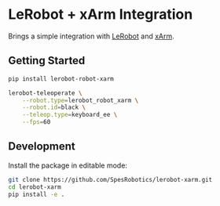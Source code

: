 # LeRobot + xArm Integration

Brings a simple integration with [LeRobot](https://github.com/huggingface/lerobot) and [xArm](https://github.com/xArm-Developer).

## Getting Started

```bash
pip install lerobot-robot-xarm

lerobot-teleoperate \
    --robot.type=lerobot_robot_xarm \
    --robot.id=black \
    --teleop.type=keyboard_ee \
    --fps=60
```

## Development

Install the package in editable mode:
```bash
git clone https://github.com/SpesRobotics/lerobot-xarm.git
cd lerobot-xarm
pip install -e .
```
